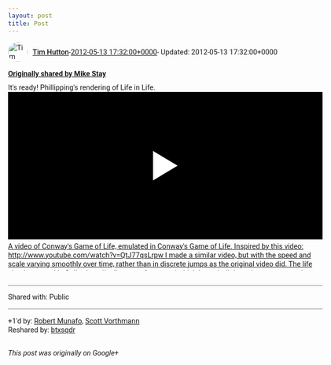 ```yaml
---
layout: post
title: Post
---
```


<html><head><meta charset="utf-8"><title>Google+ post</title><style>body {font: 11pt Roboto, Arial, sans-serif; max-width: 640px; margin: 24px;}.author-photo {border-radius: 50%; margin-right: 10px; width: 40px;}.author {font-weight: 500;}.main-content {margin: 15px 0 15px;}.post-title {font-weight: bold;}.location {display: block; margin-top: 15px;}.location img {float: left; margin-right: 5px; width: 20px;}.media-link {display: inline-block; max-width: 100%; vertical-align: top;}.media-link p {margin-top: 5px; max-height: 4em; overflow: scroll;}.media {max-height: 100vh; max-width: 100%;}.video-placeholder {background: black; display: flex; height: 300px; max-width: 100%; width: 640px;}.play-icon {border-bottom: 30px solid transparent; border-left: 50px solid white; border-top: 30px solid transparent; color: white; margin: auto;}.album {max-height: 800px; overflow: scroll; width: calc(100vw - 48px);}.album .media-link {margin-right: 5px; max-width: 250px;}.album .media {max-height: 250px;}.link-embed {border-top: 1px solid lightgrey; display: block; margin-top: 20px;}.link-embed img {max-width: 100%;}.inline-link-embed {display: block;}.inline-link-embed img {vertical-align: middle;}.link-title {display: inline-block; font-size: medium; font-weight: 300; padding-left: 1em;}.reshare-attribution {display: block; font-weight: bold; margin-bottom: 10px;}.poll-image {margin-bottom: 5px; max-height: 300px; max-width: 500px;}.poll-choice {align-items: center; display: flex; margin-bottom: 5px; max-width: 500px;}.poll-choice-percentage {background-color: lightblue; height: 100%; left: 0; position: absolute; z-index: -1;}.poll-choice-selected {margin-right: 5px;}.poll-choice-results {border: 1px solid lightgray; border-radius: 5px; display: flex; line-height: 40px; overflow: hidden; padding: 0 8px; position: relative;}.poll-choice-results, .poll-choice-description {flex-grow: 1; margin-right: 10px;}.poll-choice-image {width: 100%;}.poll-choice-image, .poll-choice-image img {max-height: 40px; max-width: 100px;}.poll-choice-votes {max-height: 100px; overflow: auto;}.plus-entity-embed {color: black; display: block; text-decoration: none;}.plus-entity-embed-cover-photo {max-height: 300px; max-width: 100%;}.plus-entity-embed-info {padding: 0 1em 1em;}.plus-entity-embed-info h2 {font-weight: 500; margin: 10px 0;}.plus-entity-embed-info p {font-size: small; margin: 0;}.collection-owner-avatar {border-radius: 50%; border: 2px solid white; height: 40px; margin-top: -22px;}.visibility {padding: 1em 0; border-top: 1px solid grey;}.post-activity {padding: 1em 0; border-top: 1px solid grey;}.comments {border-top: 1px solid gray; padding-top: 1em;}.comment + .comment {margin-top: 1em;}.comment .media-link, .comment .inline-link-embed {margin-top: 5px;}</style></head><body><div style="margin-bottom:1em;"><div style="display:flex; align-items:center"><img class="author-photo" src="https://lh4.googleusercontent.com/-epo4ZZKNqEw/AAAAAAAAAAI/AAAAAAAAVSU/qu3LpcHEnoQ/s64-c/photo.jpg" alt="Tim Hutton"><a href="https://plus.google.com/+TimHutton" target="_blank" class="author">Tim Hutton</a> - <a target="_blank" href="https://plus.google.com/+TimHutton/posts/WBW8Y8RFDaR">2012-05-13 17:32:00+0000</a><span> - Updated: 2012-05-13 17:32:00+0000</span></div><div class="main-content"></div><div><a target="_blank" href="https://plus.google.com/+MikeStay/posts/bSd2M1eXQtr" class="reshare-attribution">Originally shared by Mike Stay</a>It&#39;s ready!  Phillipping&#39;s rendering of Life in Life.<a href="http://www.youtube.com/watch?v=xP5-iIeKXE8" target="_blank" class="media-link"><div class="video-placeholder" title="A video of Conway&#39;s Game of Life, emulated in Conway&#39;s Game of Life. Inspired by this video: http://www.youtube.com/watch?v=QtJ77qsLrpw I made a similar video, but with the speed and scale varying smoothly over time, rather than in discrete jumps as the original video did. The life simulator used is Golly - http://golly.sourceforge.net/ which has a built-in script to generate these metapixel grids (select a pattern, and choose &quot;metafier.py&quot; from the scripts list). For more information about the metapixel pattern, see http://otcametapixel.blogspot.com/ The actual video is exported from Golly using a custom Python script: http://pastebin.com/8vVGCgKE (since Golly built-in only supports rendering the view with a scale which is a power of 2, for performance reasons - this is not a particularly well-optimised or fast script to run). The audio track is a Shepard Tone: http://en.wikipedia.org/wiki/Shepard_tone This is also generated by a Python script: http://pastebin.com/vxVeNtWc"><span class="play-icon"></span></div><p>A video of Conway&#39;s Game of Life, emulated in Conway&#39;s Game of Life. Inspired by this video: http://www.youtube.com/watch?v=QtJ77qsLrpw I made a similar video, but with the speed and scale varying smoothly over time, rather than in discrete jumps as the original video did. The life simulator used is Golly - http://golly.sourceforge.net/ which has a built-in script to generate these metapixel grids (select a pattern, and choose &quot;metafier.py&quot; from the scripts list). For more information about the metapixel pattern, see http://otcametapixel.blogspot.com/ The actual video is exported from Golly using a custom Python script: http://pastebin.com/8vVGCgKE (since Golly built-in only supports rendering the view with a scale which is a power of 2, for performance reasons - this is not a particularly well-optimised or fast script to run). The audio track is a Shepard Tone: http://en.wikipedia.org/wiki/Shepard_tone This is also generated by a Python script: http://pastebin.com/vxVeNtWc</p></a></div></div><div class="visibility">Shared with: Public</div><div class="post-activity"><div class="plus-oners">+1'd by: <a href="https://plus.google.com/+RobertMunafo">Robert Munafo</a>, <a href="https://plus.google.com/+ScottVorthmann">Scott Vorthmann</a></div><div class="resharers">Reshared by: <a href="https://plus.google.com/105196051462421535930">btxsqdr</a></div></div></body></html>

<i>This post was originally on Google+</i>